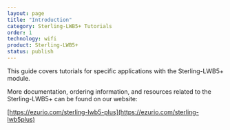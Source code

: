 ```yaml
---
layout: page
title: "Introduction"
category: Sterling-LWB5+ Tutorials
order: 1
technology: wifi
product: Sterling-LWB5+ 
status: publish
---
```


This guide covers tutorials for specific applications with the Sterling-LWB5+ module. 

More documentation, ordering information, and resources related to the Sterling-LWB5+ can be found on our website: 

[https://ezurio.com/sterling-lwb5-plus](https://ezurio.com/sterling-lwb5plus)